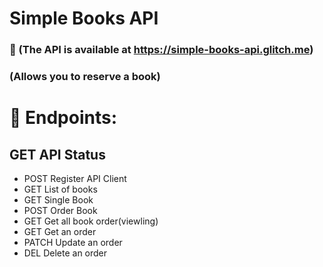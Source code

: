 # Simple Books API
### 🌉 (The API is available at https://simple-books-api.glitch.me)
### (Allows you to reserve a book)

# 📜 Endpoints:

## GET API Status
 - POST Register API Client
 - GET List of books
 - GET Single Book
 - POST Order Book
 - GET Get all book order(viewling)
 - GET Get an order
 - PATCH Update an order
 - DEL Delete an order
